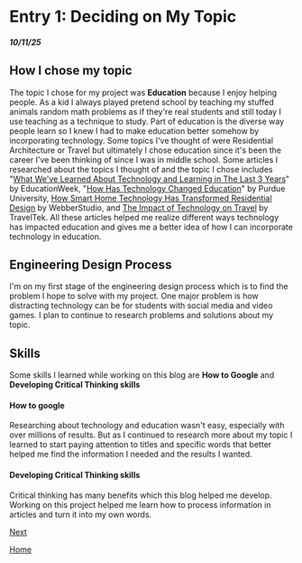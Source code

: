 # Entry 1: Deciding on My Topic 
##### 10/11/25

## How I chose my topic 
The topic I chose for my project was **Education** because I enjoy helping people. As a kid I always played pretend school by teaching my stuffed animals random math problems as if they're real students and still today I use teaching as a technique to study. Part of education is the diverse way people learn so I knew I had to make education better somehow by incorporating technology. Some topics I've thought of were Residential Architecture or Travel but ultimately I chose education since it's been the career I've been thinking of since I was in middle school. Some articles I researched about the topics I thought of and the topic I chose includes "[What We've Learned About Technology and Learning in The Last 3 Years](https://www.edweek.org/technology/what-weve-learned-about-technology-and-learning-in-the-last-3-years/2023/03)" by EducationWeek, "[How Has Technology Changed Education](https://education.purdue.edu/2024/01/how-has-technology-changed-education/)" by Purdue University,  [How Smart Home Technology Has Transformed Residential Design](https://webberstudio.com/how-smart-home-technology-has-transformed-residential-design/) by WebberStudio, and [The Impact of Technology on Travel](https://www.traveltek.com/blog/impact-of-technology-on-travel/)  by TravelTek. All these articles helped me realize different ways technology has impacted education and gives me a better idea of how I can incorporate technology in education. 

## Engineering Design Process
I'm on my first stage of the engineering design process which is to find the problem I hope to solve with my project. One major problem is how distracting technology can be for students with social media and video games. I plan to continue to research problems and solutions about my topic. 

## Skills 
Some skills I learned while working on this blog are **How to Google** and **Developing Critical Thinking skills**

#### How to google 
Researching about technology and education wasn't easy, especially with over millions of results. But as I continued to research more about my topic I learned to start paying attention to titles and specific words that better helped me find the information I needed and the results I wanted. 

#### Developing Critical Thinking skills
Critical thinking has many benefits which this blog helped me develop. Working on this project helped me learn how to process information in articles and turn it into my own words. 

[Next](entry02.md)

[Home](../README.md)

